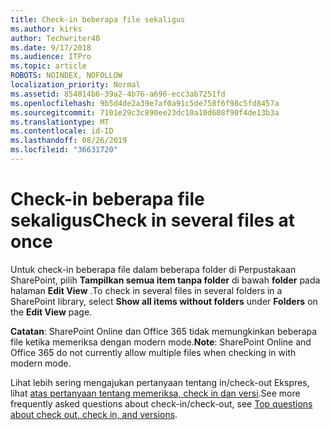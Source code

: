 ```yaml
---
title: Check-in beberapa file sekaligus
ms.author: kirks
author: Techwriter40
ms.date: 9/17/2018
ms.audience: ITPro
ms.topic: article
ROBOTS: NOINDEX, NOFOLLOW
localization_priority: Normal
ms.assetid: 854014b6-39a2-4b76-a696-ecc3ab7251fd
ms.openlocfilehash: 9b5d4de2a39e7af0a91c5de758f6f98c5fd8457a
ms.sourcegitcommit: 7101e29c3c890ee23dc10a10d608f90f4de13b3a
ms.translationtype: MT
ms.contentlocale: id-ID
ms.lasthandoff: 08/26/2019
ms.locfileid: "36631720"
---
```

# <a name="check-in-several-files-at-once"></a><span data-ttu-id="ea241-102">Check-in beberapa file sekaligus</span><span class="sxs-lookup"><span data-stu-id="ea241-102">Check in several files at once</span></span>

<span data-ttu-id="ea241-103">Untuk check-in beberapa file dalam beberapa folder di Perpustakaan SharePoint, pilih **Tampilkan semua item tanpa folder** di bawah **folder** pada halaman **Edit View** .</span><span class="sxs-lookup"><span data-stu-id="ea241-103">To check in several files in several folders in a SharePoint library, select **Show all items without folders** under **Folders** on the **Edit View** page.</span></span> 
  
 <span data-ttu-id="ea241-104">**Catatan**: SharePoint Online dan Office 365 tidak memungkinkan beberapa file ketika memeriksa dengan modern mode.</span><span class="sxs-lookup"><span data-stu-id="ea241-104">**Note**: SharePoint Online and Office 365 do not currently allow multiple files when checking in with modern mode.</span></span> 
  
<span data-ttu-id="ea241-105">Lihat lebih sering mengajukan pertanyaan tentang in/check-out Ekspres, lihat [atas pertanyaan tentang memeriksa, check in dan versi](https://go.microsoft.com/fwlink/?linkid=2018786).</span><span class="sxs-lookup"><span data-stu-id="ea241-105">See more frequently asked questions about check-in/check-out, see [Top questions about check out, check in, and versions](https://go.microsoft.com/fwlink/?linkid=2018786).</span></span>
  

